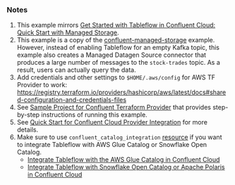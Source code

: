 ### Notes

1. This example mirrors [Get Started with Tableflow in Confluent Cloud: Quick Start with Managed Storage](https://docs.confluent.io/cloud/current/topics/tableflow/get-started/quick-start-managed-storage.html).
2. This example is a copy of the [confluent-managed-storage](https://github.com/confluentinc/terraform-provider-confluent/tree/master/examples/configurations/tableflow/confluent-managed-storage) example. However, instead of enabling Tableflow for an empty Kafka topic, this example also creates a Managed Datagen Source connector that produces a large number of messages to the `stock-trades` topic. As a result, users can actually query the data.
3. Add credentials and other settings to `$HOME/.aws/config` for AWS TF Provider to work: https://registry.terraform.io/providers/hashicorp/aws/latest/docs#shared-configuration-and-credentials-files
4. See [Sample Project for Confluent Terraform Provider](https://registry.terraform.io/providers/confluentinc/confluent/latest/docs/guides/sample-project) that provides step-by-step instructions of running this example.
5. See [Quick Start for Confluent Cloud Provider Integration](https://docs.confluent.io/cloud/current/connectors/provider-integration/index.html) for more details.
6. Make sure to use `confluent_catalog_integration` [resource](https://registry.terraform.io/providers/confluentinc/confluent/latest/docs/resources/confluent_catalog_integration) if you want to integrate Tableflow with AWS Glue Catalog or Snowflake Open Catalog.
    - [Integrate Tableflow with the AWS Glue Catalog in Confluent Cloud](https://docs.confluent.io/cloud/current/topics/tableflow/how-to-guides/catalog-integration/integrate-with-aws-glue-catalog.html)
    - [Integrate Tableflow with Snowflake Open Catalog or Apache Polaris in Confluent Cloud](https://docs.confluent.io/cloud/current/topics/tableflow/how-to-guides/catalog-integration/integrate-with-snowflake-open-catalog-or-apache-polaris.html)
